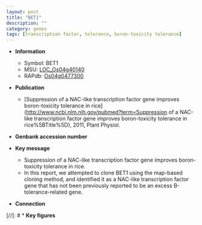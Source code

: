 ```yaml
---
layout: post
title: "BET1"
description: ""
category: genes
tags: [transcription factor, tolerance, boron-toxicity tolerance]
---
```


* **Information**  
    + Symbol: BET1  
    + MSU: [LOC_Os04g40140](http://rice.uga.edu/cgi-bin/ORF_infopage.cgi?orf=LOC_Os04g40140)  
    + RAPdb: [Os04g0477300](https://rapdb.dna.affrc.go.jp/locus/?name=Os04g0477300)  

* **Publication**  
    + [Suppression of a NAC-like transcription factor gene improves boron-toxicity tolerance in rice](http://www.ncbi.nlm.nih.gov/pubmed?term=Suppression of a NAC-like transcription factor gene improves boron-toxicity tolerance in rice%5BTitle%5D), 2011, Plant Physiol.

* **Genbank accession number**  

* **Key message**  
    + Suppression of a NAC-like transcription factor gene improves boron-toxicity tolerance in rice.
    + In this report, we attempted to clone BET1 using the map-based cloning method, and identified it as a NAC-like transcription factor gene that has not been previously reported to be an excess B-tolerance-related gene.

* **Connection**  

[//]: # * **Key figures**  



